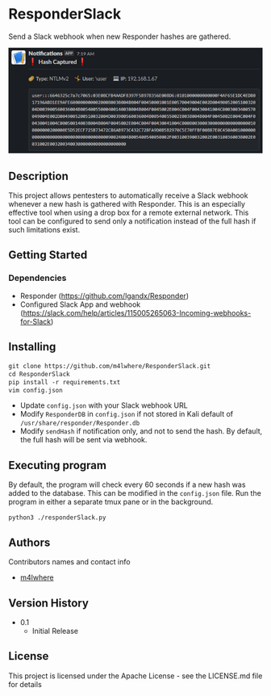 # ResponderSlack

Send a Slack webhook when new Responder hashes are gathered.

![Example Webhook](ResponderSlack_Example.png)

## Description

This project allows pentesters to automatically receive a Slack webhook whenever a new hash is gathered with Responder. This is an especially effective tool when using a drop box for a remote external network. This tool can be configured to send only a notification instead of the full hash if such limitations exist.

## Getting Started

### Dependencies

* Responder (https://github.com/lgandx/Responder)
* Configured Slack App and webhook (https://slack.com/help/articles/115005265063-Incoming-webhooks-for-Slack)

## Installing

```
git clone https://github.com/m4lwhere/ResponderSlack.git
cd ResponderSlack
pip install -r requirements.txt
vim config.json
```
* Update `config.json` with your Slack webhook URL
* Modify `ResponderDB` in `config.json` if not stored in Kali default of `/usr/share/responder/Responder.db`
* Modify `sendHash` if notification only, and not to send the hash. By default, the full hash will be sent via webhook.

## Executing program
By default, the program will check every 60 seconds if a new hash was added to the database. This can be modified in the `config.json` file. Run the program in either a separate tmux pane or in the background.
```
python3 ./responderSlack.py
```

## Authors

Contributors names and contact info

* [m4lwhere](https://m4lwhere.org) 

## Version History

* 0.1
    * Initial Release

## License

This project is licensed under the Apache License - see the LICENSE.md file for details
